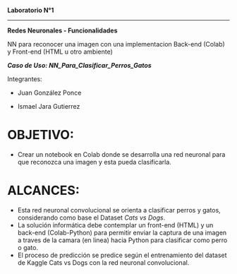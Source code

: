 **Laboratorio N°1**

---


**Redes Neuronales - Funcionalidades**

NN para reconocer una imagen con una implementacion Back-end (Colab) y Front-end (HTML u otro ambiente)


***Caso de Uso: NN_Para_Clasificar_Perros_Gatos*** 

Integrantes:

- Juan González Ponce

- Ismael Jara Gutierrez

# **OBJETIVO:**

- Crear un notebook en Colab donde se desarrolla una red neuronal para que reconozca una imagen y esta pueda clasificarla.


# **ALCANCES:**

- Esta red neuronal convolucional se orienta a clasificar perros y gatos, considerando como base el Dataset *Cats vs Dogs*. 
- La solución informática debe contemplar un front-end (HTML) y un back-end (Colab-Python) para permitir enviar la captura de una imagen a traves de la camara (en linea) hacia Python para clasificar como perro o gato. 
- El proceso de predicción se predice según el entrenamiento del dataset de Kaggle Cats vs Dogs con la red neuronal convolucional.